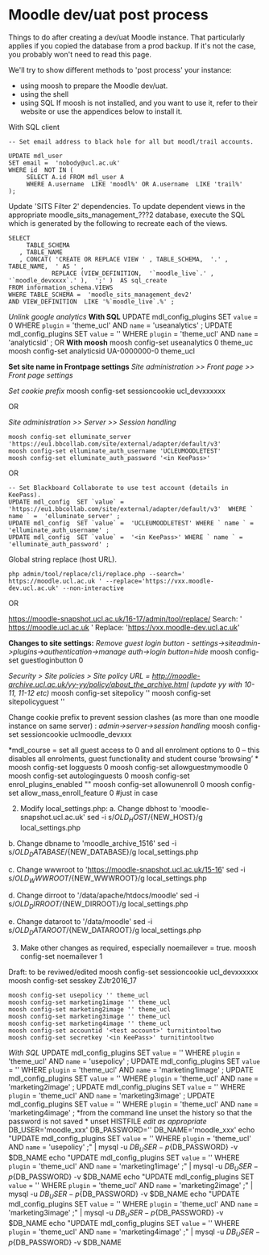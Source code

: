 # Moodle dev/uat post process

Things to do after creating a dev/uat Moodle instance.
That particularly applies if you copied the database from a prod backup.
If it's not the case, you probably won't need to read this page.
 
We'll try to show different methods to 'post process' your instance:  
 - using moosh to prepare the Moodle dev/uat.
 - using the shell
 - using SQL
If moosh is not installed, and you want to use it, refer to their website or use the appendices below to install it.

With SQL client
 
    -- Set email address to black hole for all but moodl/trail accounts.

    UPDATE mdl_user
    SET email =  'nobody@ucl.ac.uk'
    WHERE id  NOT IN (
         SELECT A.id FROM mdl_user A
         WHERE A.username  LIKE 'moodl%' OR A.username  LIKE 'trail%'
    );
    
Update 'SITS Filter 2' dependencies.
To update dependent views in the appropriate moodle_sits_management_???2 database, execute the SQL which is generated by the following to recreate each of the views.
     
    SELECT
         TABLE_SCHEMA
       , TABLE_NAME
       , CONCAT( 'CREATE OR REPLACE VIEW ' , TABLE_SCHEMA,  '.' , TABLE_NAME,  ' AS ' ,
                REPLACE (VIEW_DEFINITION,  '`moodle_live`.' ,  '`moodle_devxxxx`.' ),  ';' )  AS sql_create
    FROM information_schema.VIEWS
    WHERE TABLE_SCHEMA =  'moodle_sits_management_dev2'
    AND VIEW_DEFINITION  LIKE '%`moodle_live`.%' ;

 
*Unlink google analytics*
**With SQL**
    UPDATE mdl_config_plugins  SET `value` = 0  WHERE `plugin` =  'theme_ucl' AND ` name ` =  'useanalytics' ;
    UPDATE mdl_config_plugins  SET `value` =  '' WHERE `plugin` =  'theme_ucl' AND ` name ` =  'analyticsid' ;
OR
**With moosh**
    moosh config-set useanalytics 0 theme_uc
    moosh config-set analyticsid UA-0000000-0 theme_ucl
 
**Set site name in Frontpage settings**
*Site administration >> Front page >> Front page settings*

*Set cookie prefix*
    moosh config-set sessioncookie ucl_devxxxxxx
    
OR

*Site administration >> Server >> Session handling*
 
    moosh config-set elluminate_server 'https://eu1.bbcollab.com/site/external/adapter/default/v3'
    moosh config-set elluminate_auth_username 'UCLEUMOODLETEST'
    moosh config-set elluminate_auth_password '<in KeePass>'
    
OR

    -- Set Blackboard Collaborate to use test account (details in KeePass).
    UPDATE mdl_config  SET `value` =  'https://eu1.bbcollab.com/site/external/adapter/default/v3'  WHERE ` name ` =  'elluminate_server' ;
    UPDATE mdl_config  SET `value` =  'UCLEUMOODLETEST' WHERE ` name ` =  'elluminate_auth_username' ;
    UPDATE mdl_config  SET `value` =  '<in KeePass>' WHERE ` name ` =  'elluminate_auth_password' ;
    
Global string replace (host URL).

    php admin/tool/replace/cli/replace.php --search=' https://moodle.ucl.ac.uk ' --replace='https://vxx.moodle-dev.ucl.ac.uk' --non-interactive
OR

https://moodle-snapshot.ucl.ac.uk/16-17/admin/tool/replace/
Search:  ' https://moodle.ucl.ac.uk ' 
Replace: 'https://vxx.moodle-dev.ucl.ac.uk'
 
**Changes to site settings:**
*Remove guest login button - settings->siteadmin->plugins->authentication->manage auth->login button=hide*
    moosh config-set guestloginbutton 0
 
*Security > Site policies > Site policy URL = http://moodle-archive.ucl.ac.uk/yy-yy/policy/about_the_archive.html (update yy with 10-11, 11-12 etc)*
    moosh config-set sitepolicy ''
    moosh config-set sitepolicyguest ''
 
Change cookie prefix to prevent session clashes (as more than one moodle instance on same server) : 
*admin->server->session handling*
    moosh config-set sessioncookie uclmoodle_devxxx
 
*mdl_course = set all guest access to 0 and all enrolment options to 0 – this disables all enrolments, guest functionality and student course ‘browsing’ *
    moosh config-set logguests 0
    moosh config-set allowguestmymoodle 0
    moosh config-set autologinguests 0 
    moosh config-set enrol_plugins_enabled ""
    moosh config-set allowunenroll 0
    moosh config-set allow_mass_enroll_feature 0 #just in case
 
2. Modify local_settings.php:
a. Change dbhost to 'moodle-snapshot.ucl.ac.uk'
    sed -i s/${OLD_HOST}/${NEW_HOST}/g local_settings.php
 
b. Change dbname to 'moodle_archive_1516'
    sed -i s/${OLD_DATABASE}/${NEW_DATABASE}/g local_settings.php
 
c. Change wwwroot to 'https://moodle-snapshot.ucl.ac.uk/15-16'
    sed -i s/${OLD_WWWROOT}/${NEW_WWWROOT}/g local_settings.php
 
d. Change dirroot to '/data/apache/htdocs/moodle'
    sed -i s/${OLD_DIRROOT}/${NEW_DIRROOT}/g local_settings.php
 
e. Change dataroot to '/data/moodle'
    sed -i s/${OLD_DATAROOT}/${NEW_DATAROOT}/g local_settings.php
 
3. Make other changes as required, especially noemailever = true.
    moosh config-set noemailever 1
 
Draft: to be reviwed/edited
    moosh config-set sessioncookie ucl_devxxxxxx
    moosh config-set sesskey ZJtr2016_17

    moosh config-set usepolicy '' theme_ucl
    moosh config-set marketing1image '' theme_ucl
    moosh config-set marketing2image '' theme_ucl
    moosh config-set marketing3image '' theme_ucl
    moosh config-set marketing4image '' theme_ucl
    moosh config-set accountid '<test account>' turnitintooltwo
    moosh config-set secretkey '<in KeePass>' turnitintooltwo
*With SQL*
    UPDATE mdl_config_plugins  SET `value` = ''  WHERE `plugin` =  'theme_ucl' AND ` name ` =  'usepolicy' ;
    UPDATE mdl_config_plugins  SET `value` =  '' WHERE `plugin` =  'theme_ucl' AND ` name ` =  'marketing1image' ;
    UPDATE mdl_config_plugins  SET `value` = ''  WHERE `plugin` =  'theme_ucl' AND ` name ` =  'marketing2image' ;
    UPDATE mdl_config_plugins  SET `value` =  '' WHERE `plugin` =  'theme_ucl' AND ` name ` =  'marketing3image' ;
    UPDATE mdl_config_plugins  SET `value` =  '' WHERE `plugin` =  'theme_ucl' AND ` name ` =  'marketing4image' ;
*from the command line
unset the history so that the password is not saved *
    unset HISTFILE
*edit as appropriate* 
    DB_USER='moodle_xxx' 
    DB_PASSWORD='<in keepass>' 
    DB_NAME='moodle_xxx'
    echo "UPDATE mdl_config_plugins SET `value` = '' WHERE `plugin` = 'theme_ucl' AND ` name ` = 'usepolicy' ;" | mysql -u $DB_USER -p${DB_PASSWORD} -v $DB_NAME
    echo "UPDATE mdl_config_plugins SET `value` = '' WHERE `plugin` = 'theme_ucl' AND ` name ` = 'marketing1image' ;" | mysql -u $DB_USER -p${DB_PASSWORD} -v $DB_NAME
    echo "UPDATE mdl_config_plugins SET `value` = '' WHERE `plugin` = 'theme_ucl' AND ` name ` = 'marketing2image' ;" | mysql -u $DB_USER -p${DB_PASSWORD} -v $DB_NAME
    echo "UPDATE mdl_config_plugins SET `value` = '' WHERE `plugin` = 'theme_ucl' AND ` name ` = 'marketing3image' ;" | mysql -u $DB_USER -p${DB_PASSWORD} -v $DB_NAME
    echo "UPDATE mdl_config_plugins SET `value` = '' WHERE `plugin` = 'theme_ucl' AND ` name ` = 'marketing4image' ;" | mysql -u $DB_USER -p${DB_PASSWORD} -v $DB_NAME